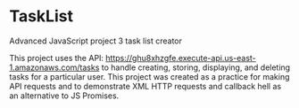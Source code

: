 # TaskList
Advanced JavaScript project 3 task list creator

This project uses the API: https://ghu8xhzgfe.execute-api.us-east-1.amazonaws.com/tasks to handle creating, storing, displaying, and deleting tasks for a particular user.
This project was created as a practice for making API requests and to demonstrate XML HTTP requests and callback hell as an alternative to JS Promises. 
